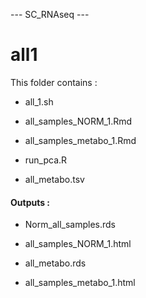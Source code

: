 --- SC_RNAseq ---

# all1

This folder contains :

-   all_1.sh

-   all_samples_NORM_1.Rmd

-   all_samples_metabo_1.Rmd

-   run_pca.R

-   all_metabo.tsv

#### Outputs :

-   Norm_all_samples.rds

-   all_samples_NORM_1.html

-   all_metabo.rds

-   all_samples_metabo_1.html